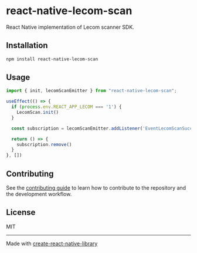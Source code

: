 # react-native-lecom-scan

React Native implementation of Lecom scanner SDK.

## Installation

```sh
npm install react-native-lecom-scan
```

## Usage

```js
import { init, lecomScanEmitter } from "react-native-lecom-scan";

useEffect(() => {
  if (process.env.REACT_APP_LECOM === '1') {
    LecomScan.init()
  }

  const subscription = lecomScanEmitter.addListener('EventLecomScanSuccess', (code) => onCameraScannerSuccessRN(code))

  return () => {
    subscription.remove()
  }
}, [])
```

## Contributing

See the [contributing guide](CONTRIBUTING.md) to learn how to contribute to the repository and the development workflow.

## License

MIT

---

Made with [create-react-native-library](https://github.com/callstack/react-native-builder-bob)

